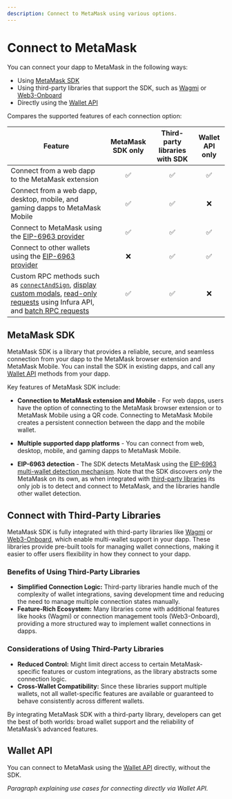 ```yaml
---
description: Connect to MetaMask using various options.
---
```


# Connect to MetaMask

You can connect your dapp to MetaMask in the following ways:

- Using [MetaMask SDK](metamask-sdk/index.md)
- Using third-party libraries that support the SDK, such as [Wagmi](3rd-party-libraries/wagmi.md) or
  [Web3-Onboard](3rd-party-libraries/web3-onboard.md)
- Directly using the [Wallet API](wallet-api.md)

Compares the supported features of each connection option:

| Feature                                                                                        | MetaMask SDK only | Third-party libraries with SDK | Wallet API only |
|------------------------------------------------------------------------------------------------|:-----------------:|:------------------------------:|:---------------:|
| Connect from a web dapp to the MetaMask extension                                              |         ✅         |               ✅                |        ✅        |
| Connect from a web dapp, desktop, mobile, and gaming dapps to MetaMask Mobile     |         ✅         |               ✅                |        ❌        |
| Connect to MetaMask using the [EIP-6963 provider](../concepts/wallet-interoperability.md)      |         ✅         |               ✅                |        ✅        |
| Connect to other wallets using the [EIP-6963 provider](../concepts/wallet-interoperability.md) |         ❌         |               ✅                |        ✅        |
| Custom RPC methods such as [`connectAndSign`](../how-to/sign-data/connect-and-sign.md), [display custom modals](../how-to/display/display-custom-modals.md), [read-only requests](../how-to/make-read-only-requests.md) using Infura API, and [batch RPC requests](../how-to/batch-json-rpc-requests.md)                         |         ✅         |               ✅                |        ❌        |

## MetaMask SDK

MetaMask SDK is a library that provides a reliable, secure, and seamless connection from your dapp
to the MetaMask browser extension and MetaMask Mobile.
You can install the SDK in existing dapps, and call any [Wallet API](../concepts/wallet-api.md) methods from
your dapp.

Key features of MetaMask SDK include:

- **Connection to MetaMask extension and Mobile** - For web dapps, users have the option of connecting
  to the MetaMask browser extension or to MetaMask Mobile using a QR code.
  Connecting to MetaMask Mobile creates a persistent connection between the dapp and the mobile wallet.

- **Multiple supported dapp platforms** - You can connect from web, desktop, mobile, and gaming dapps
  to MetaMask Mobile.

- **EIP-6963 detection** - The SDK detects MetaMask using the
  [EIP-6963 multi-wallet detection mechanism](../concepts/wallet-interoperability.md).
  Note that the SDK discovers *only* the MetaMask on its own, as when integrated with [third-party libraries](#connect-with-third-party-libraries) its only job is to detect and connect to MetaMask, and the libraries handle other wallet detection.

## Connect with Third-Party Libraries
MetaMask SDK is fully integrated with third-party libraries like [Wagmi](3rd-party-libraries/wagmi.md) or [Web3-Onboard](3rd-party-libraries/web3-onboard.md), which enable multi-wallet support in your dapp. These libraries provide pre-built tools for managing wallet connections, making it easier to offer users flexibility in how they connect to your dapp.

### Benefits of Using Third-Party Libraries
- **Simplified Connection Logic:** Third-party libraries handle much of the complexity of wallet integrations, saving development time and reducing the need to manage multiple connection states manually.
- **Feature-Rich Ecosystem:** Many libraries come with additional features like hooks (Wagmi) or connection management tools (Web3-Onboard), providing a more structured way to implement wallet connections in dapps.

### Considerations of Using Third-Party Libraries
- **Reduced Control:** Might limit direct access to certain MetaMask-specific features or custom integrations, as the library abstracts some connection logic.
- **Cross-Wallet Compatibility:** Since these libraries support multiple wallets, not all wallet-specific features are available or guaranteed to behave consistently across different wallets.

By integrating MetaMask SDK with a third-party library, developers can get the best of both worlds: broad wallet support and the reliability of MetaMask’s advanced features.

## Wallet API

You can connect to MetaMask using the [Wallet API](../concepts/wallet-api.md) directly, without the SDK.

*Paragraph explaining use cases for connecting directly via Wallet API.*
